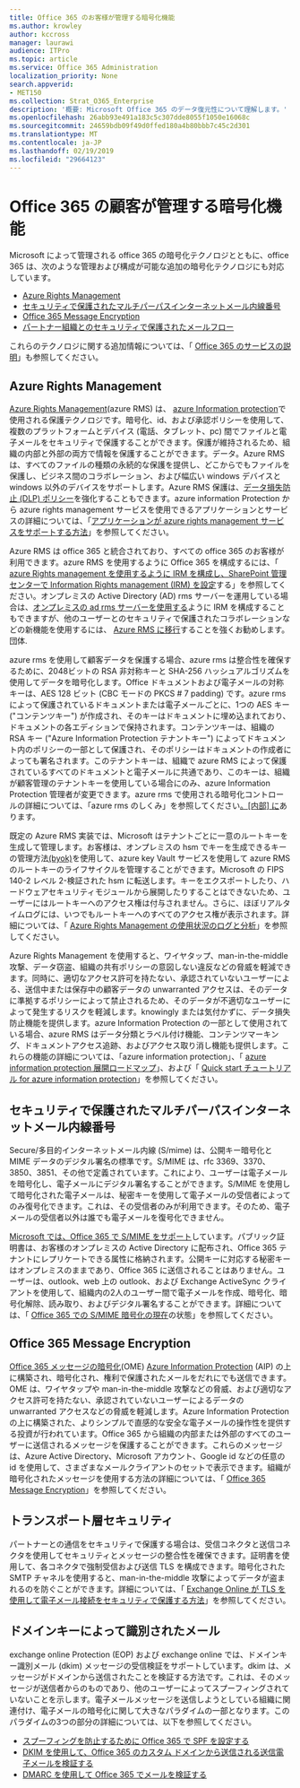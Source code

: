 ```yaml
---
title: Office 365 のお客様が管理する暗号化機能
ms.author: krowley
author: kccross
manager: laurawi
audience: ITPro
ms.topic: article
ms.service: Office 365 Administration
localization_priority: None
search.appverid:
- MET150
ms.collection: Strat_O365_Enterprise
description: '概要: Microsoft Office 365 のデータ復元性について理解します。'
ms.openlocfilehash: 26abb93e491a183c5c307dde8055f1050e16068c
ms.sourcegitcommit: 24659bdb09f49d0ffed180a4b80bbb7c45c2d301
ms.translationtype: MT
ms.contentlocale: ja-JP
ms.lasthandoff: 02/19/2019
ms.locfileid: "29664123"
---
```

# <a name="customer-managed-encryption-features-in-office-365"></a>Office 365 の顧客が管理する暗号化機能

Microsoft によって管理される office 365 の暗号化テクノロジとともに、office 365 は、次のような管理および構成が可能な追加の暗号化テクノロジにも対応しています。
- [Azure Rights Management](https://docs.microsoft.com/azure/information-protection/what-is-azure-rms)
- [セキュリティで保護されたマルチパーパスインターネットメール内線番号](http://blogs.technet.com/b/exchange/archive/2014/12/15/how-to-configure-s-mime-in-office-365.aspx)
- [Office 365 Message Encryption](http://products.office.com/en-us/exchange/office-365-message-encryption)
- [パートナー組織とのセキュリティで保護されたメールフロー](https://docs.microsoft.com/exchange/mail-flow-best-practices/use-connectors-to-configure-mail-flow/set-up-connectors-for-secure-mail-flow-with-a-partner)

これらのテクノロジに関する追加情報については、「 [Office 365 のサービスの説明](https://technet.microsoft.com/en-us/library/office-365-service-descriptions.aspx)」も参照してください。

## <a name="azure-rights-management"></a>Azure Rights Management
[Azure Rights Management](https://docs.microsoft.com/azure/information-protection/what-is-azure-rms)(azure RMS) は、 [azure Information protection](https://docs.microsoft.com/information-protection/understand-explore/what-is-information-protection)で使用される保護テクノロジです。暗号化、id、および承認ポリシーを使用して、複数のプラットフォームとデバイス (電話、タブレット、pc) 間でファイルと電子メールをセキュリティで保護することができます。保護が維持されるため、組織の内部と外部の両方で情報を保護することができます。データ。Azure RMS は、すべてのファイルの種類の永続的な保護を提供し、どこからでもファイルを保護し、ビジネス間のコラボレーション、および幅広い windows デバイスと windows 以外のデバイスをサポートします。Azure RMS 保護は、[データ損失防止 (DLP) ポリシー](https://docs.microsoft.com/exchange/security-and-compliance/data-loss-prevention/data-loss-prevention)を強化することもできます。azure information Protection から azure rights management サービスを使用できるアプリケーションとサービスの詳細については、「[アプリケーションが azure rights management サービスをサポートする方法](https://docs.microsoft.com/information-protection/understand-explore/applications-support)」を参照してください。

Azure RMS は office 365 と統合されており、すべての office 365 のお客様が利用できます。azure RMS を使用するように Office 365 を構成するには、「 [azure Rights management を使用するように IRM を構成し、SharePoint 管理センターで Information Rights management (IRM) を設定](https://technet.microsoft.com/en-us/library/dn151475(v=exchg.150).aspx)する」を参照してください。オンプレミスの Active Directory (AD) rms サーバーを運用している場合は、[オンプレミスの ad rms サーバーを使用する](https://docs.microsoft.com/office365/SecurityCompliance/configure-irm-to-use-an-on-premises-ad-rms-server)ように IRM を構成することもできますが、他のユーザーとのセキュリティで保護されたコラボレーションなどの新機能を使用するには、 [Azure RMS に移行](https://docs.microsoft.com/azure/information-protection/migrate-from-ad-rms-to-azure-rms)することを強くお勧めします。団体.

azure rms を使用して顧客データを保護する場合、azure rms は整合性を確保するために、2048ビットの RSA 非対称キーと SHA-256 ハッシュアルゴリズムを使用してデータを暗号化します。Office ドキュメントおよび電子メールの対称キーは、AES 128 ビット (CBC モードの PKCS # 7 padding) です。azure rms によって保護されているドキュメントまたは電子メールごとに、1つの AES キー ("コンテンツキー") が作成され、そのキーはドキュメントに埋め込まれており、ドキュメントの各エディションで保持されます。コンテンツキーは、組織の RSA キー ("Azure Information Protection テナントキー") によってドキュメント内のポリシーの一部として保護され、そのポリシーはドキュメントの作成者によっても署名されます。このテナントキーは、組織で azure RMS によって保護されているすべてのドキュメントと電子メールに共通であり、このキーは、組織が顧客管理のテナントキーを使用している場合にのみ、azure Information Protection 管理者が変更できます。azure rms で使用される暗号化コントロールの詳細については、「azure rms のしくみ」を参照してください[。[内部] に](https://docs.microsoft.com/information-protection/understand-explore/how-does-it-work)あります。

既定の Azure RMS 実装では、Microsoft はテナントごとに一意のルートキーを生成して管理します。お客様は、オンプレミスの hsm でキーを生成できるキーの管理方法[(byok)](https://docs.microsoft.com/azure/information-protection/plan-implement-tenant-key)を使用して、azure key Vault サービスを使用して azure RMS のルートキーのライフサイクルを管理することができます。Microsoft の FIPS 140-2 レベル 2-検証された hsm に転送します。キーをエクスポートしたり、ハードウェアセキュリティモジュールから展開したりすることはできないため、ユーザーにはルートキーへのアクセス権は付与されません。さらに、ほぼリアルタイムログには、いつでもルートキーへのすべてのアクセス権が表示されます。詳細については、「 [Azure Rights Management の使用状況のログと分析](https://docs.microsoft.com/azure/information-protection/log-analyze-usage)」を参照してください。

Azure Rights Management を使用すると、ワイヤタップ、man-in-the-middle 攻撃、データ窃盗、組織の共有ポリシーの意図しない違反などの脅威を軽減できます。同時に、適切なアクセス許可を持たない、承認されていないユーザーによる、送信中または保存中の顧客データの unwarranted アクセスは、そのデータに準拠するポリシーによって禁止されるため、そのデータが不適切なユーザーによって発生するリスクを軽減します。knowingly または気付かずに、データ損失防止機能を提供します。azure Information Protection の一部として使用されている場合、azure RMS はデータ分類とラベル付け機能、コンテンツマーキング、ドキュメントアクセス追跡、およびアクセス取り消し機能も提供します。これらの機能の詳細について[](https://docs.microsoft.com/information-protection/understand-explore/what-is-information-protection)は、「azure information protection」、「 [azure information protection 展開ロードマップ](https://docs.microsoft.com/information-protection/plan-design/deployment-roadmap)」、および「 [Quick start チュートリアル for azure information protection](https://docs.microsoft.com/information-protection/get-started/infoprotect-quick-start-tutorial)」を参照してください。

## <a name="secure-multipurpose-internet-mail-extension"></a>セキュリティで保護されたマルチパーパスインターネットメール内線番号
Secure/多目的インターネットメール内線 (S/mime) は、公開キー暗号化と MIME データのデジタル署名の標準です。S/MIME は、rfc 3369、3370、3850、3851、その他で定義されています。これにより、ユーザーは電子メールを暗号化し、電子メールにデジタル署名することができます。S/MIME を使用して暗号化された電子メールは、秘密キーを使用して電子メールの受信者によってのみ復号化できます。これは、その受信者のみが利用できます。そのため、電子メールの受信者以外は誰でも電子メールを復号化できません。

[Microsoft では、Office 365 で S/MIME をサポート](http://blogs.technet.com/b/exchange/archive/2014/12/15/how-to-configure-s-mime-in-office-365.aspx)しています。パブリック証明書は、お客様のオンプレミスの Active Directory に配布され、Office 365 テナントにレプリケートできる属性に格納されます。公開キーに対応する秘密キーはオンプレミスのままであり、Office 365 に送信されることはありません。ユーザーは、outlook、web 上の outlook、および Exchange ActiveSync クライアントを使用して、組織内の2人のユーザー間で電子メールを作成、暗号化、暗号化解除、読み取り、およびデジタル署名することができます。詳細については、「 [Office 365 での S/MIME 暗号化の現在](http://blogs.office.com/2014/02/26/smime-encryption-now-in-office-365/)の状態」を参照してください。

## <a name="office-365-message-encryption"></a>Office 365 Message Encryption
[Office 365 メッセージの暗号化](https://products.office.com/en-us/exchange/office-365-message-encryption)(OME) [Azure Information Protection](https://docs.microsoft.com/information-protection/understand-explore/what-is-information-protection) (AIP) の上に構築され、暗号化され、権利で保護されたメールをだれにでも送信できます。OME は、ワイヤタップや man-in-the-middle 攻撃などの脅威、および適切なアクセス許可を持たない、承認されていないユーザーによるデータの unwarranted アクセスなどの脅威を軽減します。Azure Information Protection の上に構築された、よりシンプルで直感的な安全な電子メールの操作性を提供する投資が行われています。Office 365 から組織の内部または外部のすべてのユーザーに送信されるメッセージを保護することができます。これらのメッセージは、Azure Active Directory、Microsoft アカウント、Google id などの任意の id を使用して、さまざまなメールクライアントのセットで表示できます。組織が暗号化されたメッセージを使用する方法の詳細については、「 [Office 365 Message Encryption](https://support.office.com/article/F87CB016-7876-4317-AE3C-9169B311FF8A)」を参照してください。

## <a name="transport-layer-security"></a>トランスポート層セキュリティ
パートナーとの通信をセキュリティで保護する場合は、受信コネクタと送信コネクタを使用してセキュリティとメッセージの整合性を確保できます。証明書を使用して、各コネクタで強制受信および送信 TLS を構成できます。暗号化された SMTP チャネルを使用すると、man-in-the-middle 攻撃によってデータが盗まれるのを防ぐことができます。詳細については、「 [Exchange Online が TLS を使用して電子メール接続をセキュリティで保護する方法](https://support.office.com/article/How-Exchange-Online-uses-TLS-to-secure-email-connections-in-Office-365-4CDE0CDA-3430-4DC0-B489-F2C0736C929F)」を参照してください。

## <a name="domain-keys-identified-mail"></a>ドメインキーによって識別されたメール
exchange online Protection (EOP) および exchange online では、ドメインキー識別メール (dkim) メッセージの受信検証をサポートしています。dkim は、メッセージがドメインから送信されたことを検証する方法です。これは、そのメッセージが送信者からのものであり、他のユーザーによってスプーフィングされていないことを示します。電子メールメッセージを送信しようとしている組織に関連付け、電子メールの暗号化に関して大きなパラダイムの一部となります。このパラダイムの3つの部分の詳細については、以下を参照してください。
- [スプーフィングを防止するために Office 365 で SPF を設定する](https://docs.microsoft.com/office365/SecurityCompliance/set-up-spf-in-office-365-to-help-prevent-spoofing)
- [DKIM を使用して、Office 365 のカスタム ドメインから送信される送信電子メールを検証する](https://docs.microsoft.com/office365/SecurityCompliance/use-dkim-to-validate-outbound-email)
- [DMARC を使用して Office 365 でメールを検証する](https://https://docs.microsoft.com/office365/SecurityCompliance/use-dmarc-to-validate-email)
